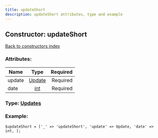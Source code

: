 ```yaml
---
title: updateShort
description: updateShort attributes, type and example
---
```

## Constructor: updateShort  
[Back to constructors index](index.md)



### Attributes:

| Name     |    Type       | Required |
|----------|:-------------:|---------:|
|update|[Update](../types/Update.md) | Required|
|date|[int](../types/int.md) | Required|



### Type: [Updates](../types/Updates.md)


### Example:

```
$updateShort = ['_' => 'updateShort', 'update' => Update, 'date' => int, ];
```